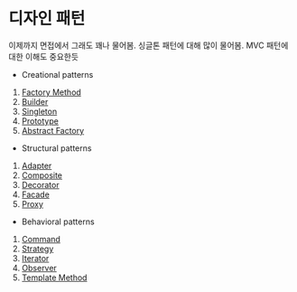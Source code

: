 # 디자인 패턴
이제까지 면접에서 그래도 꽤나 물어봄. 싱글톤 패턴에 대해 많이 물어봄.
MVC 패턴에 대한 이해도 중요한듯
- Creational patterns
1) [Factory Method](https://github.com/AucSuSu/CS-study/blob/main/DesignPattern/designPattern_FactoryMethod.md)
2) [Builder](https://github.com/AucSuSu/CS-study/blob/main/DesignPattern/Builder.md)
3) [Singleton](https://github.com/AucSuSu/CS-study/blob/main/DesignPattern/designPattern_singleton.md)
4) [Prototype](https://github.com/AucSuSu/CS-study/blob/main/DesignPattern/designPattern_prototype.md)
5) [Abstract Factory](https://github.com/AucSuSu/CS-study/blob/main/DesignPattern/designPattern_AbstractFactory.md)

- Structural patterns
1) [Adapter](https://github.com/AucSuSu/CS-study/blob/main/DesignPattern/designPattern_adapter.md)
2) [Composite](https://github.com/AucSuSu/CS-study/blob/main/DesignPattern/designPattern_Composite.md)
3) [Decorator](https://github.com/AucSuSu/CS-study/blob/main/DesignPattern/designPattern_decorator.md)
4) [Facade](https://github.com/AucSuSu/CS-study/blob/main/DesignPattern/designPattern_Facade.md)
5) [Proxy](https://github.com/AucSuSu/CS-study/blob/main/DesignPattern/designPattern_proxy.md)

- Behavioral patterns
1) [Command](https://github.com/AucSuSu/CS-study/blob/main/DesignPattern/designPattern_commandPatern.md)
2) [Strategy](https://github.com/AucSuSu/CS-study/blob/main/DesignPattern/designPattern_strategy.md)
3) [Iterator](https://github.com/AucSuSu/CS-study/blob/main/DesignPattern/designPattern_iterator.md)
4) [Observer](https://github.com/AucSuSu/CS-study/blob/main/DesignPattern/designPattern_Observer.md)
5) [Template Method](https://github.com/AucSuSu/CS-study/blob/main/DesignPattern/designPattern_template.md) 
